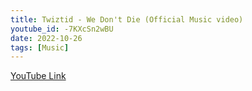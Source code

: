 ```yaml
---
title: Twiztid - We Don't Die (Official Music video)
youtube_id: -7KXcSn2wBU
date: 2022-10-26
tags: [Music]
---
```



[YouTube Link](https://www.youtube.com/watch?v=-7KXcSn2wBU)
